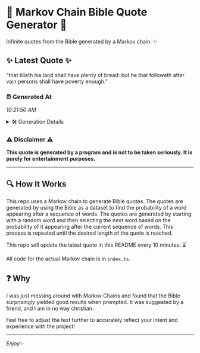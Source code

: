 # 📖 Markov Chain Bible Quote Generator 📖

Infinite quotes from the Bible generated by a Markov chain. ✨

## ✨ Latest Quote ✨
"that tilleth his land shall have plenty of bread: but he that followeth after vain persons shall have poverty enough."

### ⏰ Generated At
*10:21:50 AM*

<details>
    <summary>🛠️ Generation Details</summary>
    <p>
        <strong>🌱 Seed:</strong> that<br>
        <strong>🔄 Iterations:</strong> 19<br>
        <strong>📜 Context History:</strong><br>[ that ]: tilleth<br>[ that, tilleth ]: his<br>[ that, tilleth, his ]: land<br>[ that, tilleth, his, land ]: shall<br>[ that, tilleth, his, land, shall ]: have<br>[ that, tilleth, his, land, shall, have ]: plenty<br>[ tilleth, his, land, shall, have, plenty ]: of<br>[ his, land, shall, have, plenty, of ]: bread:<br>[ land, shall, have, plenty, of, bread: ]: but<br>[ shall, have, plenty, of, bread:, but ]: he<br>[ have, plenty, of, bread:, but, he ]: that<br>[ plenty, of, bread:, but, he, that ]: followeth<br>[ of, bread:, but, he, that, followeth ]: after<br>[ bread:, but, he, that, followeth, after ]: vain<br>[ but, he, that, followeth, after, vain ]: persons<br>[ he, that, followeth, after, vain, persons ]: shall<br>[ that, followeth, after, vain, persons, shall ]: have<br>[ followeth, after, vain, persons, shall, have ]: poverty<br>[ after, vain, persons, shall, have, poverty ]: enough.<br>
    </p>
</details>

### ⚠️ Disclaimer ⚠️
**This quote is generated by a program and is not to be taken seriously. It is purely for entertainment purposes.**

---

## 🔍 How It Works

This repo uses a Markov chain to generate Bible quotes. The quotes are generated by using the Bible as a dataset to find the probability of a word appearing after a sequence of words. The quotes are generated by starting with a random word and then selecting the next word based on the probability of it appearing after the current sequence of words. This process is repeated until the desired length of the quote is reached.

This repo will update the latest quote in this README every 10 minutes. ⏳

All code for the actual Markov chain is in `index.ts`.

## ❓ Why

I was just messing around with Markov Chains and found that the Bible surprisingly yielded good results when prompted. 
It was suggested by a friend, and I am in no way christian.

Feel free to adjust the text further to accurately reflect your intent and experience with the project!

---

*Enjoy*✨
